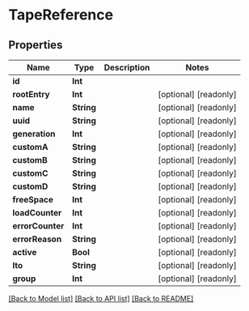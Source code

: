 # TapeReference

## Properties

Name | Type | Description | Notes
------------ | ------------- | ------------- | -------------
**id** | **Int** |  | 
**rootEntry** | **Int** |  | [optional] [readonly] 
**name** | **String** |  | [optional] [readonly] 
**uuid** | **String** |  | [optional] [readonly] 
**generation** | **Int** |  | [optional] [readonly] 
**customA** | **String** |  | [optional] [readonly] 
**customB** | **String** |  | [optional] [readonly] 
**customC** | **String** |  | [optional] [readonly] 
**customD** | **String** |  | [optional] [readonly] 
**freeSpace** | **Int** |  | [optional] [readonly] 
**loadCounter** | **Int** |  | [optional] [readonly] 
**errorCounter** | **Int** |  | [optional] [readonly] 
**errorReason** | **String** |  | [optional] [readonly] 
**active** | **Bool** |  | [optional] [readonly] 
**lto** | **String** |  | [optional] [readonly] 
**group** | **Int** |  | [optional] [readonly] 

[[Back to Model list]](../#documentation-for-models) [[Back to API list]](../#documentation-for-api-endpoints) [[Back to README]](../)


